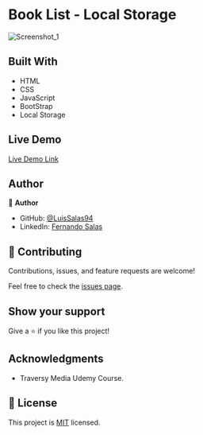 # Book List - Local Storage

![Screenshot_1](https://user-images.githubusercontent.com/57297709/148681513-ff9a02ed-fa0b-494c-87ff-9da355fa8980.jpg)




## Built With

- HTML
- CSS
- JavaScript
- BootStrap
- Local Storage


## Live Demo

[Live Demo Link](https://unruffled-hoover-0895cb.netlify.app/)

## Author

👤 **Author**

- GitHub: [@LuisSalas94](https://github.com/LuisSalas94)
- LinkedIn: [Fernando Salas](https://www.linkedin.com/in/luisfernandosalasgave/)

## 🤝 Contributing

Contributions, issues, and feature requests are welcome!

Feel free to check the [issues page](../../issues/).

## Show your support

Give a ⭐️ if you like this project!

## Acknowledgments

- Traversy Media Udemy Course.


## 📝 License

This project is [MIT](./MIT.md) licensed.
